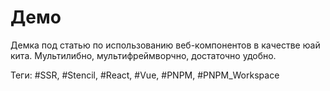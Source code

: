 # Демо

<!-- TODO Добавь ссылочку-то, старичок -->
Демка под статью по использованию веб-компонентов в качестве юай кита. Мультилибно, мультифреймворчно, достаточно удобно.

Теги: #SSR, #Stencil, #React, #Vue, #PNPM, #PNPM_Workspace
